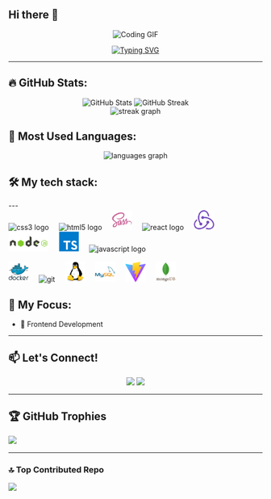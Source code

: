 ## Hi there 👋
<div align="center">
  <img src="https://media.giphy.com/media/qgQUggAC3Pfv687qPC/giphy.gif" height="200" alt="Coding GIF" />
</div>

<div align="center">
  
 <!--   my-ticker -->    
[![Typing SVG](https://readme-typing-svg.herokuapp.com?color=%2336BCF7&center=true&vCenter=true&width=600&lines=👋,+I+am+Heorhii+Vasyliev;+Welcome+to+My+Profile!;Passionate+about+programming+and+learning;Frontend+and+software+development;Always+exploring+new+technologies)](https://git.io/typing-svg)

</div>


---

## 🔥 GitHub Stats:
<div align="center">
  <img src="https://github-readme-stats.vercel.app/api?username=Georg35-hash&show_icons=true&theme=light&hide_border=true" height="150" alt="GitHub Stats" />
  <img src="https://github-readme-streak-stats.herokuapp.com/?user=Georg35-hash&theme=light&hide_border=true" height="150" alt="GitHub Streak" />
</div>

<div align="center">
  <img src="https://github-readme-streak-stats.herokuapp.com/?user=Georg35-hash&theme=tokyonight&hide_border=false" height="220" alt="streak graph"/>
</div>

## 🚀 Most Used Languages:
<div align="center">

  <img src="https://github-readme-stats.vercel.app/api/top-langs/?username=Georg35-hash&theme=light&hide_border=false&include_all_commits=true&count_private=true&layout=compact" height="150" alt="languages graph" />
</div>

<h2 align="left">🛠 My tech stack:</h2>
---
<div align="left">
  <img src="https://cdn.jsdelivr.net/gh/devicons/devicon/icons/css3/css3-original.svg" height="40" alt="css3 logo"  />
  <img width="12" />
  <img src="https://cdn.jsdelivr.net/gh/devicons/devicon/icons/html5/html5-original.svg" height="40" alt="html5 logo"  />
  <img width="12" />
  <img src="https://raw.githubusercontent.com/devicons/devicon/master/icons/sass/sass-original.svg" alt="sass" width="40" height="40" />
  <img width="12" />
  <img src="https://cdn.jsdelivr.net/gh/devicons/devicon/icons/react/react-original.svg" height="40" alt="react logo"  />
  <img width="12" />
  <img src="https://raw.githubusercontent.com/devicons/devicon/master/icons/redux/redux-original.svg"   alt="redux"  width="40"  height="40"/>
  <img width="12" />
  <img src="https://github.com/Pro100Dever/Pro100Dever/blob/main/nodejs-ar21.svg" alt="docker" height="40"/> 
  <img width="12" />
  <img  src="https://raw.githubusercontent.com/devicons/devicon/master/icons/typescript/typescript-original.svg"  alt="typescript"  width="40" height="40" />
  <img width="12" /> 
  <img src="https://cdn.jsdelivr.net/gh/devicons/devicon/icons/javascript/javascript-original.svg" height="40" alt="javascript logo"  />
  <img width="12" />
  
  <br>
  <br>
   <img src="https://raw.githubusercontent.com/devicons/devicon/master/icons/docker/docker-original-wordmark.svg" alt="docker" width="40" height="40"/> 
  <img width="12" />
  <img src="https://www.vectorlogo.zone/logos/git-scm/git-scm-icon.svg"  alt="git" width="40" height="40" />
  <img width="12" />
  <img  src="https://raw.githubusercontent.com/devicons/devicon/master/icons/linux/linux-original.svg"  alt="linux" width="40"  height="40"/>
  <img width="12" />
  <img  src="https://raw.githubusercontent.com/devicons/devicon/master/icons/mysql/mysql-original-wordmark.svg"  alt="mysql"  width="40" height="40"  />
  <img width="12" />
  <img src="https://github.com/Pro100Dever/Pro100Dever/blob/main/vite.svg" height="40" width="40" alt="vite logo"  />
  <img width="12" />
  <img src="https://raw.githubusercontent.com/devicons/devicon/master/icons/mongodb/mongodb-original-wordmark.svg" alt="mongodb" width="40" height="40"/>
  <img width="12" />
   
</div>

## 🎯 My Focus:
- 🔹 Frontend Development
  

---

## 📫 Let's Connect!
<div align="center">
  <a href="https://t.me/Vasiliev290"><img src="https://img.shields.io/badge/Telegram-26A5E4?style=for-the-badge&logo=telegram&logoColor=white" /></a>
  <a href="https://www.linkedin.com/in/heorhii-vasyliev-6a4957300/"><img src="https://img.shields.io/badge/LinkedIn-0A66C2?style=for-the-badge&logo=linkedin&logoColor=white" /></a>
</div>

---
## 🏆 GitHub Trophies
![](https://github-profile-trophy.vercel.app/?username=Georg35-hash&theme=radical&no-frame=false&no-bg=true&margin-w=4)

---
### 🔝 Top Contributed Repo
![](https://github-contributor-stats.vercel.app/api?username=Georg35-hash&limit=5&theme=dark&combine_all_yearly_contributions=true)

